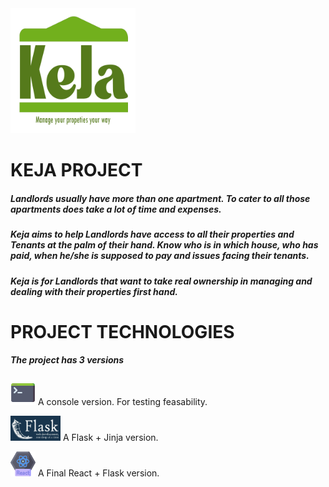 <img width="200" height="200" alt="keja logo" src="./assets/KejaV2.png">

# KEJA PROJECT

##### Landlords usually have more than one apartment. To cater to all those apartments does take a lot of time and expenses. 

##### Keja aims to help Landlords have access to all their properties and Tenants at the palm of their hand. Know who is in which house, who has paid, when he/she is supposed to pay and issues facing their tenants. 

##### Keja is for Landlords that want to take real ownership in managing and dealing with their properties first hand.

# PROJECT TECHNOLOGIES
##### The project has 3 versions
<img width="40" height="40" src="./assets/cmd_logo.png"> A console version. For testing feasability.

<img width="80" height="40" src="./assets/flask_logo.jpg"> A Flask + Jinja version.

<img width="40" height="40" src="./assets/react_logo.png"> A Final React + Flask version.
